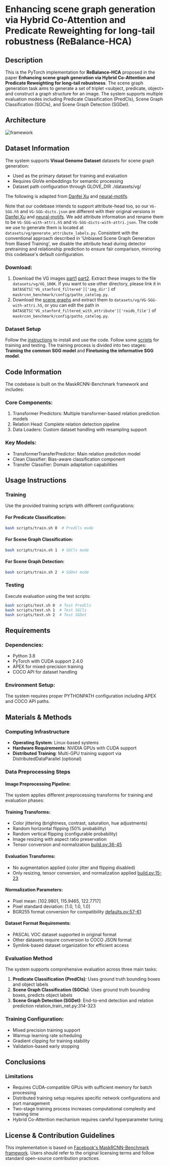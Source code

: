 # Enhancing scene graph generation via Hybrid Co-Attention and Predicate Reweighting for long-tail robustness (ReBalance-HCA)

## Description

This is the PyTorch implementation for **ReBalance-HCA** proposed in the paper **Enhancing scene graph generation via Hybrid Co-Attention and Predicate Reweighting for long-tail robustness**. The scene graph generation task aims to generate a set of triplet <subject, predicate, object> and construct a graph structure for an image. The system supports multiple evaluation modes including Predicate Classification (PredCls), Scene Graph Classification (SGCls), and Scene Graph Detection (SGDet).

## Architecture

![framework](framework.png)

## Dataset Information
The system supports **Visual Genome Dataset** datasets for scene graph generation:
* Used as the primary dataset for training and evaluation
* Requires GloVe embeddings for semantic processing
* Dataset path configuration through GLOVE_DIR ./datasets/vg/

The following is adapted from [Danfei Xu](https://github.com/danfeiX/scene-graph-TF-release/blob/master/data_tools/README.md) and [neural-motifs](https://github.com/rowanz/neural-motifs).

Note that our codebase intends to support attribute-head too, so our ```VG-SGG.h5``` and ```VG-SGG-dicts.json``` are different with their original versions in [Danfei Xu](https://github.com/danfeiX/scene-graph-TF-release/blob/master/data_tools/README.md) and [neural-motifs](https://github.com/rowanz/neural-motifs). We add attribute information and rename them to be ```VG-SGG-with-attri.h5``` and ```VG-SGG-dicts-with-attri.json```. The code we use to generate them is located at ```datasets/vg/generate_attribute_labels.py```. Consistent with the conventional approach described in 'Unbiased Scene Graph Generation from Biased Training', we disable the attribute head during detector pretraining and relationship prediction to ensure fair comparison, mirroring this codebase's default configuration.

### Download:
1. Download the VG images [part1](https://cs.stanford.edu/people/rak248/VG_100K_2/images.zip) [part2](https://cs.stanford.edu/people/rak248/VG_100K_2/images2.zip). Extract these images to the file `datasets/vg/VG_100K`. If you want to use other directory, please link it in `DATASETS['VG_stanford_filtered']['img_dir']` of `maskrcnn_benchmark/config/paths_catelog.py`. 
2. Download the [scene graphs](https://onedrive.live.com/embed?cid=22376FFAD72C4B64&resid=22376FFAD72C4B64%21779871&authkey=AA33n7BRpB1xa3I) and extract them to `datasets/vg/VG-SGG-with-attri.h5`, or you can edit the path in `DATASETS['VG_stanford_filtered_with_attribute']['roidb_file']` of `maskrcnn_benchmark/config/paths_catelog.py`.

### Dataset Setup 
Follow the [instructions](https://github.com/KaihuaTang/Scene-Graph-Benchmark.pytorch) to install and use the code. Follow some [scripts](https://github.com/ZhuGeKongKong/SSG-G2S/tree/main/scripts) for training and testing.
The training process is divided into two stages: **Training the common SGG model** and **Finetuning the informative SGG model**.

## Code Information
The codebase is built on the MaskRCNN-Benchmark framework and includes:

### Core Components:
1. Transformer Predictors: Multiple transformer-based relation prediction models
2. Relation Head: Complete relation detection pipeline
3. Data Loaders: Custom dataset handling with resampling support

### Key Models:
* TransformerTransferPredictor: Main relation prediction model
* Clean Classifier: Bias-aware classification component
* Transfer Classifier: Domain adaptation capabilities

## Usage Instructions
### Training
Use the provided training scripts with different configurations:

#### For Predicate Classification:
```bash
bash scripts/train.sh 0  # PredCls mode
```
#### For Scene Graph Classification:
```bash
bash scripts/train.sh 1  # SGCls mode
```
#### For Scene Graph Detection:
```bash
bash scripts/train.sh 2  # SGDet mode
```

### Testing
Execute evaluation using the test scripts:

```bash
bash scripts/test.sh 0  # Test PredCls  
bash scripts/test.sh 1  # Test SGCls    
bash scripts/test.sh 2  # Test SGDet
```

## Requirements
### Dependencies:
* Python 3.8
* PyTorch with CUDA support 2.4.0
* APEX for mixed-precision training
* COCO API for dataset handling

### Environment Setup:
The system requires proper PYTHONPATH configuration including APEX and COCO API paths.

## Materials & Methods
### Computing Infrastructure
* **Operating System**: Linux-based systems
* **Hardware Requirements**: NVIDIA GPUs with CUDA support
* **Distributed Training**: Multi-GPU training support via DistributedDataParallel (optional)

### Data Preprocessing Steps
#### Image Preprocessing Pipeline:
The system applies different preprocessing transforms for training and evaluation phases:

#### Training Transforms:
* Color jittering (brightness, contrast, saturation, hue adjustments)
* Random horizontal flipping (50% probability)
* Random vertical flipping (configurable probability)
* Image resizing with aspect ratio preservation
* Tensor conversion and normalization [build.py:36-45](https://github.com/LinusLing/ReBalance-HCA/tree/main/maskrcnn_benchmark/data/transforms/build.py#L36-L45)

#### Evaluation Transforms:
* No augmentation applied (color jitter and flipping disabled)
* Only resizing, tensor conversion, and normalization applied [build.py:15-23](https://github.com/LinusLing/ReBalance-HCA/tree/main/maskrcnn_benchmark/data/transforms/build.py#L15-L23)

#### Normalization Parameters:
* Pixel mean: [102.9801, 115.9465, 122.7717]
* Pixel standard deviation: [1.0, 1.0, 1.0]
* BGR255 format conversion for compatibility [defaults.py:57-61](https://github.com/LinusLing/ReBalance-HCA/tree/main/maskrcnn_benchmark/config/defaults.py#L57-L61)

#### Dataset Format Requirements:
* PASCAL VOC dataset supported in original format
* Other datasets require conversion to COCO JSON format
* Symlink-based dataset organization for efficient access

### Evaluation Method
The system supports comprehensive evaluation across three main tasks:

1. **Predicate Classification (PredCls)**: Uses ground truth bounding boxes and object labels
2. **Scene Graph Classification (SGCls)**: Uses ground truth bounding boxes, predicts object labels
3. **Scene Graph Detection (SGDet)**: End-to-end detection and relation prediction relation_train_net.py:314-323

### Training Configuration:
* Mixed precision training support
* Warmup learning rate scheduling
* Gradient clipping for training stability
* Validation-based early stopping

## Conclusions
### Limitations
* Requires CUDA-compatible GPUs with sufficient memory for batch processing
* Distributed training setup requires specific network configurations and port management
* Two-stage training process increases computational complexity and training time
* Hybrid Co-Attention mechanism requires careful hyperparameter tuning

## License & Contribution Guidelines
This implementation is based on [Facebook's MaskRCNN-Benchmark framework](https://github.com/facebookresearch/maskrcnn-benchmark). Users should refer to the original licensing terms and follow standard open-source contribution practices. 
